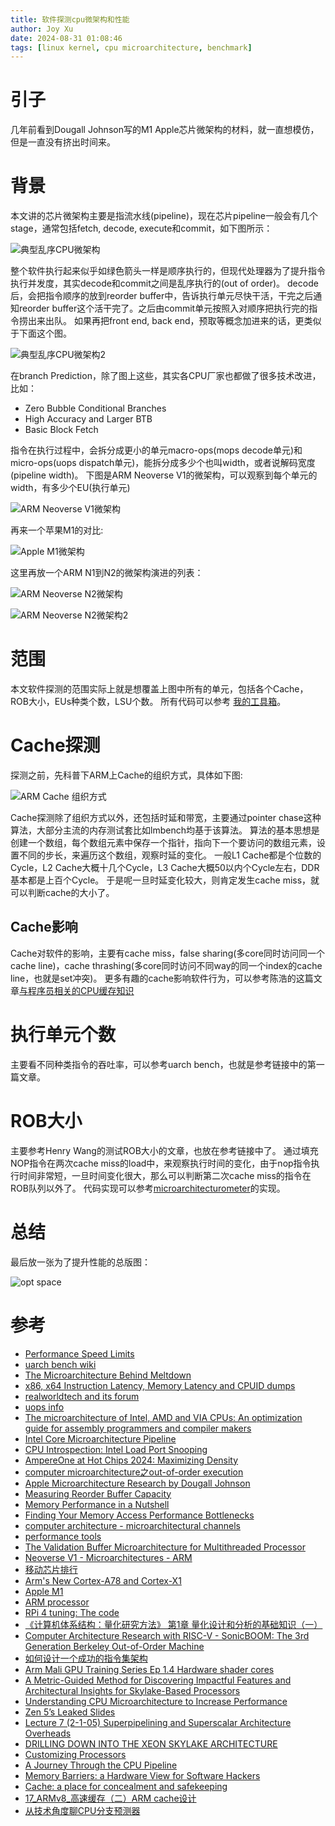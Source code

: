 ```yaml
---
title: 软件探测cpu微架构和性能
author: Joy Xu
date: 2024-08-31 01:08:46
tags: [linux kernel, cpu microarchitecture, benchmark]
---
```


# 引子

几年前看到Dougall Johnson写的M1 Apple芯片微架构的材料，就一直想模仿，但是一直没有挤出时间来。

# 背景

本文讲的芯片微架构主要是指流水线(pipeline)，现在芯片pipeline一般会有几个stage，通常包括fetch, decode, execute和commit，如下图所示：

![典型乱序CPU微架构](/images/uarch_ooo.png)

整个软件执行起来似乎如绿色箭头一样是顺序执行的，但现代处理器为了提升指令执行并发度，其实decode和commit之间是乱序执行的(out of order)。
decode后，会把指令顺序的放到reorder buffer中，告诉执行单元尽快干活，干完之后通知reorder buffer这个活干完了。之后由commit单元按照入对顺序把执行完的指令捞出来出队。
如果再把front end, back end，预取等概念加进来的话，更类似于下面这个图。

![典型乱序CPU微架构2](/images/uarch_ooo2.png)

在branch Prediction，除了图上这些，其实各CPU厂家也都做了很多技术改进，比如：
* Zero Bubble Conditional Branches
* High Accuracy and Larger BTB
* Basic Block Fetch

指令在执行过程中，会拆分成更小的单元macro-ops(mops decode单元)和micro-ops(uops dispatch单元)，能拆分成多少个也叫width，或者说解码宽度(pipeline width)。
下图是ARM Neoverse V1的微架构，可以观察到每个单元的width，有多少个EU(执行单元)

![ARM Neoverse V1微架构](/images/uarch_neoverse_v1_block_diagram.svg)

再来一个苹果M1的对比:

![Apple M1微架构](/images/uarch_m1_firestorm.png)

这里再放一个ARM N1到N2的微架构演进的列表：

![ARM Neoverse N2微架构](/images/uarch_arm_n2.png)

![ARM Neoverse N2微架构2](/images/uarch_arm_n22.png)

# 范围

本文软件探测的范围实际上就是想覆盖上图中所有的单元，包括各个Cache，ROB大小，EUs种类个数，LSU个数。
所有代码可以参考 [我的工具箱](https://github.com/joyxu/joyxu-linux-toolbox)。

# Cache探测

探测之前，先科普下ARM上Cache的组织方式，具体如下图:

![ARM Cache 组织方式](/images/uarch_arm_cache_layer.png)

Cache探测除了组织方式以外，还包括时延和带宽，主要通过pointer chase这种算法，大部分主流的内存测试套比如lmbench均基于该算法。
算法的基本思想是创建一个数组，每个数组元素中保存一个指针，指向下一个要访问的数组元素，设置不同的步长，来遍历这个数组，观察时延的变化。
一般L1 Cache都是个位数的Cycle，L2 Cache大概十几个Cycle，L3 Cache大概50以内个Cycle左右，DDR基本都是上百个Cycle。
于是呢一旦时延变化较大，则肯定发生cache miss，就可以判断cache的大小了。

## Cache影响

Cache对软件的影响，主要有cache miss，false sharing(多core同时访问同一个cache line)，cache thrashing(多core同时访问不同way的同一个index的cache line，也就是set冲突)。
更多有趣的cache影响软件行为，可以参考陈浩的这篇文章[与程序员相关的CPU缓存知识](https://coolshell.cn/articles/20793.html)

# 执行单元个数

主要看不同种类指令的吞吐率，可以参考uarch bench，也就是参考链接中的第一篇文章。

# ROB大小

主要参考Henry Wang的测试ROB大小的文章，也放在参考链接中了。
通过填充NOP指令在两次cache miss的load中，来观察执行时间的变化，由于nop指令执行时间非常短，一旦时间变化很大，那么可以判断第二次cache miss的指令在ROB队列以外了。
代码实现可以参考[microarchitecturometer](https://github.com/Veedrac/microarchitecturometer.git)的实现。

# 总结

最后放一张为了提升性能的总版图：

![opt space](/images/uarch_opt_space.png)

# 参考

* [Performance Speed Limits](https://travisdowns.github.io/blog/2019/06/11/speed-limits.html)
* [uarch bench wiki](https://github.com/travisdowns/uarch-bench/wiki)
* [The Microarchitecture Behind Meltdown](https://blog.stuffedcow.net/2018/05/meltdown-microarchitecture/)
* [x86, x64 Instruction Latency, Memory Latency and CPUID dumps](http://users.atw.hu/instlatx64/)
* [realworldtech and its forum](https://www.realworldtech.com/)
* [uops info](https://uops.info/background.html)
* [The microarchitecture of Intel, AMD and VIA CPUs: An optimization guide for assembly programmers and compiler makers](https://agner.org/optimize/)
* [Intel Core Microarchitecture Pipeline](https://www.cnblogs.com/TaigaCon/p/7678394.html)
* [CPU Introspection: Intel Load Port Snooping](https://gamozolabs.github.io/metrology/2019/12/30/load-port-monitor.html)
* [AmpereOne at Hot Chips 2024: Maximizing Density](https://chipsandcheese.com/2024/08/29/ampereone-at-hot-chips-2024-maximizing-density/)
* [computer microarchitecture之out-of-order execution](https://blog.csdn.net/wanjia19870902/article/details/108005731)
* [Apple Microarchitecture Research by Dougall Johnson](https://dougallj.github.io/applecpu/firestorm.html)
* [Measuring Reorder Buffer Capacity](https://blog.stuffedcow.net/2013/05/measuring-rob-capacity/)
* [Memory Performance in a Nutshell](https://www.intel.cn/content/www/cn/zh/developer/articles/technical/memory-performance-in-a-nutshell.html?wapkw=memory%20performance%20in%20a%20nutshell)
* [Finding Your Memory Access Performance Bottlenecks](https://www.intel.cn/content/www/cn/zh/developer/articles/technical/finding-your-memory-access-performance-bottlenecks.html?wapkw=memory%20performance%20in%20a%20nutshell)
* [computer architecture - microarchitectural channels](https://portrait.gitee.com/joey-fudan/cpplinks/blob/master/comparch.micro.channels.md#return-stack-buffer-rsb)
* [performance tools](https://portrait.gitee.com/joey-fudan/cpplinks/blob/master/performance.tools.md)
* [The Validation Buffer Microarchitecture for Multithreaded Processor](https://xueshu.baidu.com/usercenter/paper/show?paperid=cfa7f6ebfda9d6db3ae578b855c50498&site=xueshu_se)
* [Neoverse V1 - Microarchitectures - ARM](https://en.wikichip.org/wiki/arm_holdings/microarchitectures/neoverse_v1)
* [移动芯片排行](https://socpk.com/)
* [Arm's New Cortex-A78 and Cortex-X1](https://cloud.tencent.com/developer/article/2003298)
* [Apple M1](https://www.anandtech.com/show/16226/apple-silicon-m1-a14-deep-dive)
* [ARM processor](http://medium.com/vswe/arm-processor-80ac96be881a)
* [RPi 4 tuning: The code](https://sandsoftwaresound.net/rpi-4-tuning-the-code/)
* [《计算机体系结构：量化研究方法》 第1章 量化设计和分析的基础知识（一）](https://zhuanlan.zhihu.com/p/683781147)
* [Computer Architecture Research with RISC-V - SonicBOOM: The 3rd Generation Berkeley Out-of-Order Machine](https://carrv.github.io/2020/)
* [如何设计一个成功的指令集架构](https://martins3.github.io/cpu/arch-design.html)
* [Arm Mali GPU Training Series Ep 1.4 Hardware shader cores](https://www.bilibili.com/video/BV1yo4dexEeb/?spm_id_from=333.788)
* [A Metric-Guided Method for Discovering Impactful Features and Architectural Insights for Skylake-Based Processors](https://www.researchgate.net/publication/338028324_A_Metric-Guided_Method_for_Discovering_Impactful_Features_and_Architectural_Insights_for_Skylake-Based_Processors?_sg=Fd4reHj2JbXbVz1CZCmAIcT3PZLC2T9ttDv96ylqp01DpjSkstBb2LLfwBSlwPfFG7HfWGNq4Zc-jEI&_tp=eyJjb250ZXh0Ijp7ImZpcnN0UGFnZSI6Il9kaXJlY3QiLCJwYWdlIjoiX2RpcmVjdCJ9fQ)
* [Understanding CPU Microarchitecture to Increase Performance](https://www.infoq.com/presentations/microarchitecture-modern-cpu/)
* [Zen 5’s Leaked Slides](https://chipsandcheese.com/2023/10/08/zen-5s-leaked-slides/)
* [Lecture 7 (2-1-05) Superpipelining and Superscalar Architecture Overheads](https://www.cs.uni.edu/~fienup/cs240s05/lectures/lec7_2-1-05.htm)
* [DRILLING DOWN INTO THE XEON SKYLAKE ARCHITECTURE](https://www.nextplatform.com/2017/08/04/drilling-xeon-skylake-architecture/)
* [Customizing Processors](https://semiengineering.com/customizing-processors/)
* [A Journey Through the CPU Pipeline](http://gamedev.net/tutorials/programming/general-and-gameplay-programming/a-journey-through-the-cpu-pipeline-r3115/)
* [Memory Barriers: a Hardware View for Software Hackers](https://www.researchgate.net/publication/228824849_Memory_Barriers_a_Hardware_View_for_Software_Hackers)
* [Cache: a place for concealment and safekeeping](https://manybutfinite.com/post/intel-cpu-caches/)
* [17_ARMv8_高速缓存（二）ARM cache设计](https://github.com/carloscn/blog/issues/58)
* [从技术角度聊CPU分支预测器](https://zhuanlan.zhihu.com/p/715411484)
